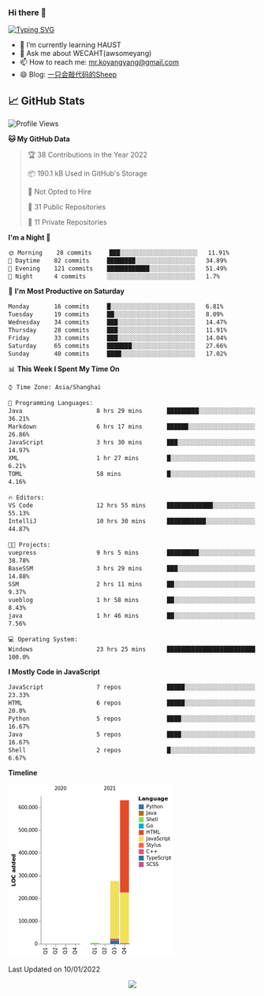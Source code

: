 ### Hi there 👋

[![Typing SVG](https://readme-typing-svg.herokuapp.com?color=%23F78A63&lines=Here+are+some+ideas+to+get+you+started%3A)](https://git.io/typing-svg)

- 🌱 I’m currently learning HAUST
- 💬 Ask me about WECAHT(awsomeyang)
- 📫 How to reach me: mr.koyangyang@gmail.com
- 😄 Blog: [一只会敲代码的Sheep](https://codeyang.pages.dev/)


## &#x1f4c8; GitHub Stats
<!--START_SECTION:waka-->
![Profile Views](http://img.shields.io/badge/Profile%20Views-0-blue)

**🐱 My GitHub Data** 

> 🏆 38 Contributions in the Year 2022
 > 
> 📦 190.1 kB Used in GitHub's Storage 
 > 
> 🚫 Not Opted to Hire
 > 
> 📜 31 Public Repositories 
 > 
> 🔑 11 Private Repositories  
 > 
**I'm a Night 🦉** 

```text
🌞 Morning    28 commits     ███░░░░░░░░░░░░░░░░░░░░░░   11.91% 
🌆 Daytime    82 commits     ████████░░░░░░░░░░░░░░░░░   34.89% 
🌃 Evening    121 commits    ████████████░░░░░░░░░░░░░   51.49% 
🌙 Night      4 commits      ░░░░░░░░░░░░░░░░░░░░░░░░░   1.7%

```
📅 **I'm Most Productive on Saturday** 

```text
Monday       16 commits     █░░░░░░░░░░░░░░░░░░░░░░░░   6.81% 
Tuesday      19 commits     ██░░░░░░░░░░░░░░░░░░░░░░░   8.09% 
Wednesday    34 commits     ███░░░░░░░░░░░░░░░░░░░░░░   14.47% 
Thursday     28 commits     ███░░░░░░░░░░░░░░░░░░░░░░   11.91% 
Friday       33 commits     ███░░░░░░░░░░░░░░░░░░░░░░   14.04% 
Saturday     65 commits     ███████░░░░░░░░░░░░░░░░░░   27.66% 
Sunday       40 commits     ████░░░░░░░░░░░░░░░░░░░░░   17.02%

```


📊 **This Week I Spent My Time On** 

```text
⌚︎ Time Zone: Asia/Shanghai

💬 Programming Languages: 
Java                     8 hrs 29 mins       █████████░░░░░░░░░░░░░░░░   36.21% 
Markdown                 6 hrs 17 mins       ██████░░░░░░░░░░░░░░░░░░░   26.86% 
JavaScript               3 hrs 30 mins       ███░░░░░░░░░░░░░░░░░░░░░░   14.97% 
XML                      1 hr 27 mins        █░░░░░░░░░░░░░░░░░░░░░░░░   6.21% 
TOML                     58 mins             █░░░░░░░░░░░░░░░░░░░░░░░░   4.16%

🔥 Editors: 
VS Code                  12 hrs 55 mins      █████████████░░░░░░░░░░░░   55.13% 
IntelliJ                 10 hrs 30 mins      ███████████░░░░░░░░░░░░░░   44.87%

🐱‍💻 Projects: 
vuepress                 9 hrs 5 mins        █████████░░░░░░░░░░░░░░░░   38.78% 
BaseSSM                  3 hrs 29 mins       ███░░░░░░░░░░░░░░░░░░░░░░   14.88% 
SSM                      2 hrs 11 mins       ██░░░░░░░░░░░░░░░░░░░░░░░   9.37% 
vueblog                  1 hr 58 mins        ██░░░░░░░░░░░░░░░░░░░░░░░   8.43% 
java                     1 hr 46 mins        ██░░░░░░░░░░░░░░░░░░░░░░░   7.56%

💻 Operating System: 
Windows                  23 hrs 25 mins      █████████████████████████   100.0%

```

**I Mostly Code in JavaScript** 

```text
JavaScript               7 repos             █████░░░░░░░░░░░░░░░░░░░░   23.33% 
HTML                     6 repos             █████░░░░░░░░░░░░░░░░░░░░   20.0% 
Python                   5 repos             ████░░░░░░░░░░░░░░░░░░░░░   16.67% 
Java                     5 repos             ████░░░░░░░░░░░░░░░░░░░░░   16.67% 
Shell                    2 repos             █░░░░░░░░░░░░░░░░░░░░░░░░   6.67%

```


**Timeline**

![Chart not found](https://raw.githubusercontent.com/koyangyang/koyangyang/main/charts/bar_graph.png) 


 Last Updated on 10/01/2022
<!--END_SECTION:waka-->

<!-- <div align="center"><img src="https://github-readme-streak-stats.koyang.workers.dev/?user=koyangyang" ></div> -->

<div align="center"><img src="https://activity-graph.koyang.workers.dev/graph?username=koyangyang&theme=github-light" ></div>

<!-- <div align="center"><img src="https://cdn.jsdelivr.net/gh/koyangyang/hugo_comment/assets/github-contribution-grid-snake.svg" ></div> -->

<!-- ![](https://github-readme-stats.vercel.app/api?username=koyangyang&show_icons=true&theme=flag-india)![](https://github-readme-stats.vercel.app/api/top-langs/?username=koyangyang&layout=compact) -->
<!-- <div align="center"><img src="https://github-readme-stats.vercel.app/api?username=koyangyang&show_icons=true&theme=flag-india" ></div> -->
<!-- <img src="https://github-readme-stats.vercel.app/api/top-langs/?username=koyangyang&layout=compact" > -->



<!-- <div align="center"><img src="https://github-readme-stats.vercel.app/api/wakatime?username=koyangyang" ></div> -->


<!--
[![Top Langs](https://github-readme-stats.vercel.app/api/top-langs/?username=koyangyang&langs_count=8)](https://github.com/anuraghazra/github-readme-stats)
- 🔭 I’m currently working on ...
- 👯 I’m looking to collaborate on ...
- 🤔 I’m looking for help with ...
- 💬 Ask me about ...
- 📫 How to reach me: ...
- 😄 Pronouns: ...
- ⚡ Fun fact: ...
-->

